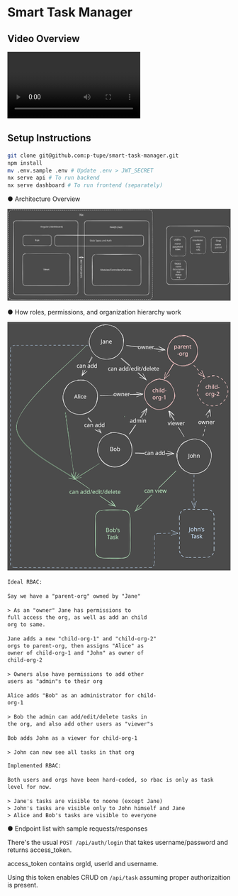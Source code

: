 # Smart Task Manager

## Video Overview

![Video](./video.mp4)

## Setup Instructions

```sh
git clone git@github.com:p-tupe/smart-task-manager.git
npm install
mv .env.sample .env # Update .env > JWT_SECRET
nx serve api # To run backend
nx serve dashboard # To run frontend (separately)
```

● Architecture Overview

![Architecture](./taskmanager.architecture.svg)

● How roles, permissions, and organization hierarchy work

![RBAC](./taskmanager.rbac.svg)

```
Ideal RBAC:

Say we have a "parent-org" owned by "Jane"

> As an "owner" Jane has permissions to
full access the org, as well as add an child
org to same.

Jane adds a new "child-org-1" and "child-org-2"
orgs to parent-org, then assigns "Alice" as
owner of child-org-1 and "John" as owner of
child-org-2

> Owners also have permissions to add other
users as "admin"s to their org

Alice adds "Bob" as an administrator for child-
org-1

> Bob the admin can add/edit/delete tasks in
the org, and also add other users as "viewer"s

Bob adds John as a viewer for child-org-1

> John can now see all tasks in that org
```

```
Implemented RBAC:

Both users and orgs have been hard-coded, so rbac is only as task level for now.

> Jane's tasks are visible to noone (except Jane)
> John's tasks are visible only to John himself and Jane
> Alice and Bob's tasks are visible to everyone
```

● Endpoint list with sample requests/responses

There's the usual `POST /api/auth/login` that takes username/password and returns access_token.

access_token contains orgId, userId and username.

Using this token enables CRUD on `/api/task` assuming proper authorizaition is present.
